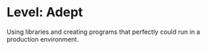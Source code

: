 # Level: Adept

Using libraries and creating programs that perfectly could run
in a production environment.